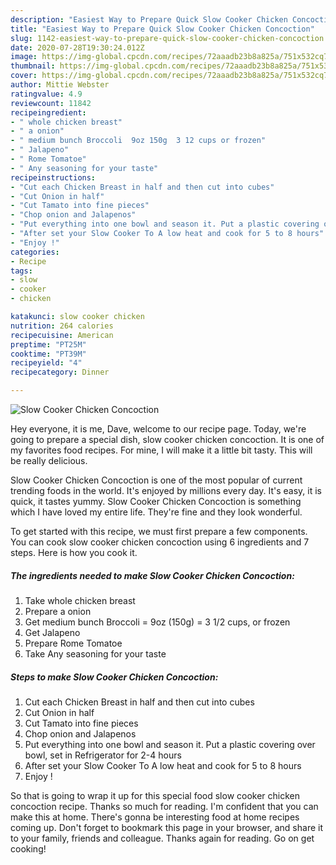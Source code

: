 ```yaml
---
description: "Easiest Way to Prepare Quick Slow Cooker Chicken Concoction"
title: "Easiest Way to Prepare Quick Slow Cooker Chicken Concoction"
slug: 1142-easiest-way-to-prepare-quick-slow-cooker-chicken-concoction
date: 2020-07-28T19:30:24.012Z
image: https://img-global.cpcdn.com/recipes/72aaadb23b8a825a/751x532cq70/slow-cooker-chicken-concoction-recipe-main-photo.jpg
thumbnail: https://img-global.cpcdn.com/recipes/72aaadb23b8a825a/751x532cq70/slow-cooker-chicken-concoction-recipe-main-photo.jpg
cover: https://img-global.cpcdn.com/recipes/72aaadb23b8a825a/751x532cq70/slow-cooker-chicken-concoction-recipe-main-photo.jpg
author: Mittie Webster
ratingvalue: 4.9
reviewcount: 11842
recipeingredient:
- " whole chicken breast"
- " a onion"
- " medium bunch Broccoli  9oz 150g  3 12 cups or frozen"
- " Jalapeno"
- " Rome Tomatoe"
- " Any seasoning for your taste"
recipeinstructions:
- "Cut each Chicken Breast in half and then cut into cubes"
- "Cut Onion in half"
- "Cut Tamato into fine pieces"
- "Chop onion and Jalapenos"
- "Put everything into one bowl and season it. Put a plastic covering over bowl, set in Refrigerator for 2-4 hours"
- "After set your Slow Cooker To A low heat and cook for 5 to 8 hours"
- "Enjoy !"
categories:
- Recipe
tags:
- slow
- cooker
- chicken

katakunci: slow cooker chicken 
nutrition: 264 calories
recipecuisine: American
preptime: "PT25M"
cooktime: "PT39M"
recipeyield: "4"
recipecategory: Dinner

---
```



![Slow Cooker Chicken Concoction](https://img-global.cpcdn.com/recipes/72aaadb23b8a825a/751x532cq70/slow-cooker-chicken-concoction-recipe-main-photo.jpg)

Hey everyone, it is me, Dave, welcome to our recipe page. Today, we're going to prepare a special dish, slow cooker chicken concoction. It is one of my favorites food recipes. For mine, I will make it a little bit tasty. This will be really delicious.



Slow Cooker Chicken Concoction is one of the most popular of current trending foods in the world. It's enjoyed by millions every day. It's easy, it is quick, it tastes yummy. Slow Cooker Chicken Concoction is something which I have loved my entire life. They're fine and they look wonderful.


To get started with this recipe, we must first prepare a few components. You can cook slow cooker chicken concoction using 6 ingredients and 7 steps. Here is how you cook it.

<!--inarticleads1-->

##### The ingredients needed to make Slow Cooker Chicken Concoction:

1. Take  whole chicken breast
1. Prepare  a onion
1. Get  medium bunch Broccoli = 9oz (150g) = 3 1/2 cups, or frozen
1. Get  Jalapeno
1. Prepare  Rome Tomatoe
1. Take  Any seasoning for your taste




<!--inarticleads2-->

##### Steps to make Slow Cooker Chicken Concoction:

1. Cut each Chicken Breast in half and then cut into cubes
1. Cut Onion in half
1. Cut Tamato into fine pieces
1. Chop onion and Jalapenos
1. Put everything into one bowl and season it. Put a plastic covering over bowl, set in Refrigerator for 2-4 hours
1. After set your Slow Cooker To A low heat and cook for 5 to 8 hours
1. Enjoy !




So that is going to wrap it up for this special food slow cooker chicken concoction recipe. Thanks so much for reading. I'm confident that you can make this at home. There's gonna be interesting food at home recipes coming up. Don't forget to bookmark this page in your browser, and share it to your family, friends and colleague. Thanks again for reading. Go on get cooking!
